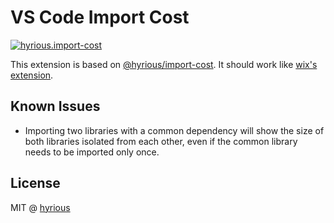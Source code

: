 # VS Code Import Cost

[![hyrious.import-cost](https://vsmarketplacebadge.apphb.com/version-short/hyrious.import-cost.svg)](https://marketplace.visualstudio.com/items?itemName=hyrious.import-cost)

This extension is based on [@hyrious/import-cost](https://github.com/hyrious/import-cost).
It should work like [wix's extension](https://github.com/wix/import-cost/tree/master/packages/vscode-import-cost).

## Known Issues

- Importing two libraries with a common dependency will show the size of both libraries isolated from each other, even if the common library needs to be imported only once.

## License

MIT @ [hyrious](https://github.com/hyrious)
